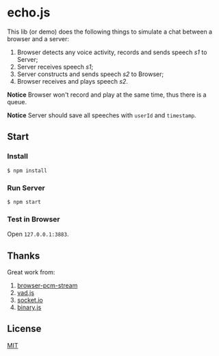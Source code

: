 # echo.js

This lib (or demo) does the following things to simulate a chat between a browser and a server:

1. Browser detects any voice activity, records and sends speech *s1* to Server;
2. Server receives speech *s1*;
3. Server constructs and sends speech *s2* to Browser;
4. Browser receives and plays speech *s2*.

**Notice** Browser won't record and play at the same time, thus there is a queue.

**Notice** Server should save all speeches with `userId` and `timestamp`.

## Start

### Install

  `$ npm install`

### Run Server

  `$ npm start`

### Test in Browser

Open `127.0.0.1:3883`.

## Thanks

Great work from:

1. [browser-pcm-stream](https://github.com/gabrielpoca/browser-pcm-stream)
2. [vad.js](https://github.com/kdavis-mozilla/vad.js)
3. [socket.io](https://socket.io/)
4. [binary.js](https://github.com/binaryjs/binaryjs)

## License

[MIT](http://opensource.org/licenses/MIT)
